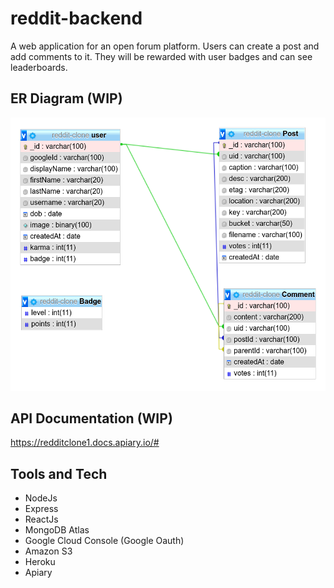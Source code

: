# reddit-backend

A web application for an open forum platform. Users can create a post and add comments to it. They will be rewarded with user badges and can see leaderboards.

## ER Diagram (WIP)
![alt text](https://github.com/tanmayshishodia/reddit-backend/blob/main/uploads/reddit-clone-schema.png)

## API Documentation (WIP)
https://redditclone1.docs.apiary.io/#

## Tools and Tech
- NodeJs
- Express
- ReactJs
- MongoDB Atlas
- Google Cloud Console (Google Oauth)
- Amazon S3
- Heroku
- Apiary

